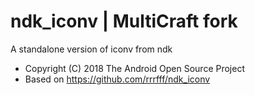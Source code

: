 # ndk_iconv | MultiCraft fork
A standalone version of iconv from ndk

 * Copyright (C) 2018 The Android Open Source Project
 * Based on https://github.com/rrrfff/ndk_iconv
